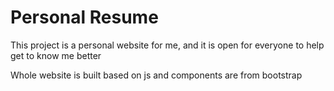# Personal Resume
This project is a personal website for me, and it is open for everyone to help get to know me better

Whole website is built based on js and components are from bootstrap
